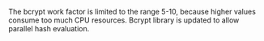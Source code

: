 The bcrypt work factor is limited to the range 5-10, because higher values consume too much CPU resources.
Bcrypt library is updated to allow parallel hash evaluation.
